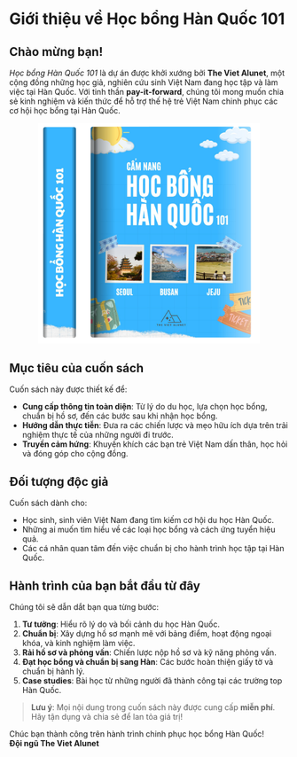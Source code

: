 # Giới thiệu về Học bổng Hàn Quốc 101

## Chào mừng bạn!

*Học bổng Hàn Quốc 101* là dự án được khởi xướng bởi **The Viet Alunet**, một cộng đồng những học giả, nghiên cứu sinh Việt Nam đang học tập và làm việc tại Hàn Quốc. Với tinh thần **pay-it-forward**, chúng tôi mong muốn chia sẻ kinh nghiệm và kiến thức để hỗ trợ thế hệ trẻ Việt Nam chinh phục các cơ hội học bổng tại Hàn Quốc.

<p align="center">
  <img src="https://raw.githubusercontent.com/hocbonghanquoc101/hocbonghanquoc101.github.io/refs/heads/20250629/assets/img/home1-img.png" alt="Học bổng Hàn Quốc 101" width="400">
</p>

## Mục tiêu của cuốn sách

Cuốn sách này được thiết kế để:
- **Cung cấp thông tin toàn diện**: Từ lý do du học, lựa chọn học bổng, chuẩn bị hồ sơ, đến các bước sau khi nhận học bổng.
- **Hướng dẫn thực tiễn**: Đưa ra các chiến lược và mẹo hữu ích dựa trên trải nghiệm thực tế của những người đi trước.
- **Truyền cảm hứng**: Khuyến khích các bạn trẻ Việt Nam dấn thân, học hỏi và đóng góp cho cộng đồng.

## Đối tượng độc giả

Cuốn sách dành cho:
- Học sinh, sinh viên Việt Nam đang tìm kiếm cơ hội du học Hàn Quốc.
- Những ai muốn tìm hiểu về các loại học bổng và cách ứng tuyển hiệu quả.
- Các cá nhân quan tâm đến việc chuẩn bị cho hành trình học tập tại Hàn Quốc.

## Hành trình của bạn bắt đầu từ đây

Chúng tôi sẽ dẫn dắt bạn qua từng bước:
1. **Tư tưởng**: Hiểu rõ lý do và bối cảnh du học Hàn Quốc.
2. **Chuẩn bị**: Xây dựng hồ sơ mạnh mẽ với bảng điểm, hoạt động ngoại khóa, và kinh nghiệm làm việc.
3. **Rải hồ sơ và phỏng vấn**: Chiến lược nộp hồ sơ và kỹ năng phỏng vấn.
4. **Đạt học bổng và chuẩn bị sang Hàn**: Các bước hoàn thiện giấy tờ và chuẩn bị hành lý.
5. **Case studies**: Bài học từ những người đã thành công tại các trường top Hàn Quốc.

> **Lưu ý**: Mọi nội dung trong cuốn sách này được cung cấp **miễn phí**. Hãy tận dụng và chia sẻ để lan tỏa giá trị!

Chúc bạn thành công trên hành trình chinh phục học bổng Hàn Quốc!  
**Đội ngũ The Viet Alunet**